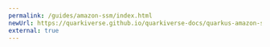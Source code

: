 ```yaml
---
permalink: /guides/amazon-ssm/index.html
newUrl: https://quarkiverse.github.io/quarkiverse-docs/quarkus-amazon-services/dev/amazon-ssm.html
external: true
---
```

